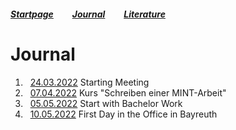 ##### [Startpage](/README.md) &nbsp; &nbsp; &nbsp; &nbsp; [Journal](/journal/JOURNAL.md) &nbsp; &nbsp; &nbsp; &nbsp; [Literature](/README.md#litarture)

# Journal

1) &nbsp; [24.03.2022](2022-03-24.md) Starting Meeting
2) &nbsp; [07.04.2022](2022-04-07.md) Kurs "Schreiben einer MINT-Arbeit"
3) &nbsp; [05.05.2022](2022-05-05.md) Start with Bachelor Work
4) &nbsp; [10.05.2022](2022-05-10.md) First Day in the Office in Bayreuth
